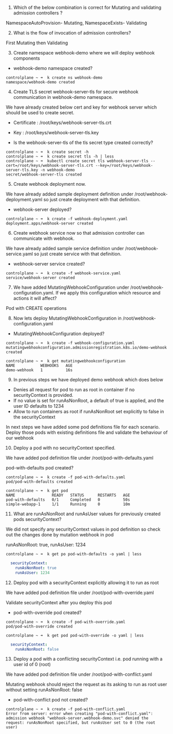 1. Which of the below combination is correct for Mutating and validating admission controllers ?

NamespaceAutoProvision- Mutating, NamespaceExists- Validating

2. What is the flow of invocation of admission controllers?

First Mutating then Validating

3. Create namespace webhook-demo where we will deploy webhook components
- webhook-demo namespace created?

```shell
controlplane ~ ➜  k create ns webhook-demo
namespace/webhook-demo created
```

4.  Create TLS secret webhook-server-tls for secure webhook communication in webhook-demo namespace.

We have already created below cert and key for webhook server which should be used to create secret.

- Certificate : /root/keys/webhook-server-tls.crt
- Key : /root/keys/webhook-server-tls.key

- Is the webhook-server-tls of the tls secret type created correctly?

```shell
controlplane ~ ➜  k create secret -h
controlplane ~ ➜  k create secret tls -h | less
controlplane ~ ➜  kubectl create secret tls webhook-server-tls --cert=/root/keys/webhook-server-tls.crt --key=/root/keys/webhook-server-tls.key -n webhook-demo 
secret/webhook-server-tls created
```

5. Create webhook deployment now.

We have already added sample deployment definition under /root/webhook-deployment.yaml so just create deployment with that definition.

- webhook-server deployed?

```shell
controlplane ~ ➜  k create -f webhook-deployment.yaml 
deployment.apps/webhook-server created
```

6. Create webhook service now so that admission controller can communicate with webhook.

We have already added sample service definition under /root/webhook-service.yaml so just create service with that definition.

- webhook-server service created?

```shell
controlplane ~ ➜  k create -f webhook-service.yaml 
service/webhook-server created
```

7. We have added MutatingWebhookConfiguration under /root/webhook-configuration.yaml.
If we apply this configuration which resource and actions it will affect?

Pod with CREATE operations


8. Now lets deploy MutatingWebhookConfiguration in /root/webhook-configuration.yaml
- MutatingWebhookConfiguration deployed?

```shell
controlplane ~ ➜  k create -f webhook-configuration.yaml 
mutatingwebhookconfiguration.admissionregistration.k8s.io/demo-webhook created

controlplane ~ ➜  k get mutatingwebhookconfiguration
NAME           WEBHOOKS   AGE
demo-webhook   1          16s
```

9. In previous steps we have deployed demo webhook which does below

- Denies all request for pod to run as root in container if no securityContext is provided.
- If no value is set for runAsNonRoot, a default of true is applied, and the user ID defaults to 1234
- Allow to run containers as root if runAsNonRoot set explicitly to false in the securityContext

In next steps we have added some pod definitions file for each scenario. Deploy those pods with existing definitions file and validate the behaviour of our webhook

10. Deploy a pod with no securityContext specified.

We have added pod definition file under /root/pod-with-defaults.yaml

pod-with-defaults pod created?

```shell
controlplane ~ ➜  k create -f pod-with-defaults.yaml 
pod/pod-with-defaults created

controlplane ~ ➜  k get pod
NAME                READY   STATUS      RESTARTS   AGE
pod-with-defaults   0/1     Completed   0          50s
simple-webapp-1     1/1     Running     0          10m
```

11. What are runAsNonRoot and runAsUser values for previously created pods securityContext?

We did not specify any securityContext values in pod definition so check out the changes done by mutation webhook in pod

runAsNonRoot: true, runAsUser: 1234

```shell
controlplane ~ ➜  k get po pod-with-defaults -o yaml | less
```

```yaml
  securityContext:
    runAsNonRoot: true
    runAsUser: 1234
```

12. Deploy pod with a securityContext explicitly allowing it to run as root

We have added pod definition file under /root/pod-with-override.yaml

Validate securityContext after you deploy this pod

- pod-with-override pod created?

```shell
controlplane ~ ➜  k create -f pod-with-override.yaml 
pod/pod-with-override created

controlplane ~ ➜  k get pod pod-with-override -o yaml | less
```
```yaml
  securityContext:
    runAsNonRoot: false
```

13. Deploy a pod with a conflicting securityContext i.e. pod running with a user id of 0 (root)

We have added pod definition file under /root/pod-with-conflict.yaml

Mutating webhook should reject the request as its asking to run as root user without setting runAsNonRoot: false

- pod-with-conflict pod not created?

```shell
controlplane ~ ➜  k create -f pod-with-conflict.yaml 
Error from server: error when creating "pod-with-conflict.yaml": admission webhook "webhook-server.webhook-demo.svc" denied the request: runAsNonRoot specified, but runAsUser set to 0 (the root user)
```
